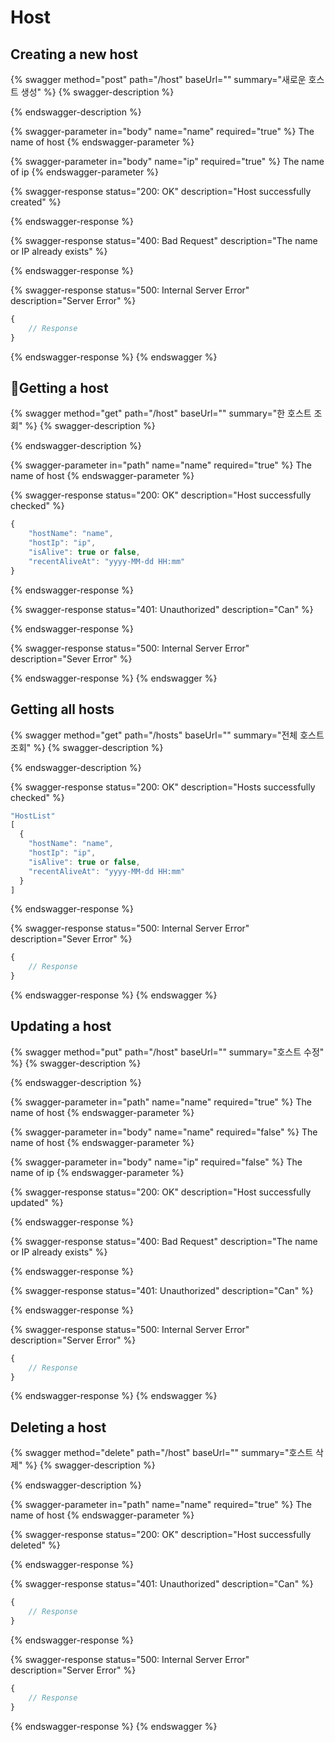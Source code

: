 # Host

## Creating a new host

{% swagger method="post" path="/host" baseUrl="" summary="새로운 호스트 생성" %}
{% swagger-description %}

{% endswagger-description %}

{% swagger-parameter in="body" name="name" required="true" %}
The name of host
{% endswagger-parameter %}

{% swagger-parameter in="body" name="ip" required="true" %}
The name of ip
{% endswagger-parameter %}

{% swagger-response status="200: OK" description="Host successfully created" %}

{% endswagger-response %}

{% swagger-response status="400: Bad Request" description="The name or IP already exists" %}

{% endswagger-response %}

{% swagger-response status="500: Internal Server Error" description="Server Error" %}
```javascript
{
    // Response
}
```
{% endswagger-response %}
{% endswagger %}

## Getting a host

{% swagger method="get" path="/host" baseUrl="" summary="한 호스트 조회" %}
{% swagger-description %}

{% endswagger-description %}

{% swagger-parameter in="path" name="name" required="true" %}
The name of host
{% endswagger-parameter %}

{% swagger-response status="200: OK" description="Host successfully checked" %}
```javascript
{
    "hostName": "name",
    "hostIp": "ip",
    "isAlive": true or false,
    "recentAliveAt": "yyyy-MM-dd HH:mm"
}
```
{% endswagger-response %}

{% swagger-response status="401: Unauthorized" description="Can" %}

{% endswagger-response %}

{% swagger-response status="500: Internal Server Error" description="Sever Error" %}

{% endswagger-response %}
{% endswagger %}

## Getting all hosts

{% swagger method="get" path="/hosts" baseUrl="" summary="전체 호스트 조회" %}
{% swagger-description %}

{% endswagger-description %}

{% swagger-response status="200: OK" description="Hosts successfully checked" %}
```javascript
"HostList"
[
  {
    "hostName": "name",
    "hostIp": "ip",
    "isAlive": true or false,
    "recentAliveAt": "yyyy-MM-dd HH:mm"
  }
]
```
{% endswagger-response %}

{% swagger-response status="500: Internal Server Error" description="Sever Error" %}
```javascript
{
    // Response
}
```
{% endswagger-response %}
{% endswagger %}

## Updating a host

{% swagger method="put" path="/host" baseUrl="" summary="호스트 수정" %}
{% swagger-description %}

{% endswagger-description %}

{% swagger-parameter in="path" name="name" required="true" %}
The name of host
{% endswagger-parameter %}

{% swagger-parameter in="body" name="name" required="false" %}
The name of host
{% endswagger-parameter %}

{% swagger-parameter in="body" name="ip" required="false" %}
The name of ip
{% endswagger-parameter %}

{% swagger-response status="200: OK" description="Host successfully updated" %}

{% endswagger-response %}

{% swagger-response status="400: Bad Request" description="The name or IP already exists" %}

{% endswagger-response %}

{% swagger-response status="401: Unauthorized" description="Can" %}

{% endswagger-response %}

{% swagger-response status="500: Internal Server Error" description="Server Error" %}
```javascript
{
    // Response
}
```
{% endswagger-response %}
{% endswagger %}

## Deleting a host

{% swagger method="delete" path="/host" baseUrl="" summary="호스트 삭제" %}
{% swagger-description %}

{% endswagger-description %}

{% swagger-parameter in="path" name="name" required="true" %}
The name of host
{% endswagger-parameter %}

{% swagger-response status="200: OK" description="Host successfully deleted" %}

{% endswagger-response %}

{% swagger-response status="401: Unauthorized" description="Can" %}
```javascript
{
    // Response
}
```
{% endswagger-response %}

{% swagger-response status="500: Internal Server Error" description="Server Error" %}
```javascript
{
    // Response
}
```
{% endswagger-response %}
{% endswagger %}

